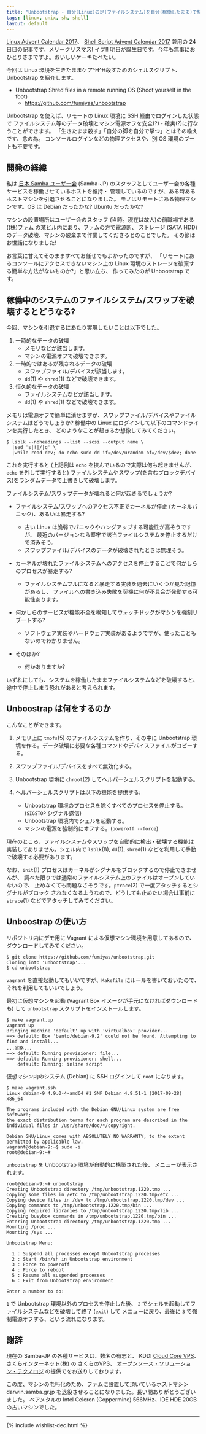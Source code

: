 ```yaml
---
title: "Unbootstrap - 自分(Linux)の足(ファイルシステム)を自分(稼働したまま)で撃つ(破壊する)ためのシェルスクリプト - Linux / Shell Script Advent Calendar 2017"
tags: [linux, unix, sh, shell]
layout: default
---
```


[Linux Advent Calendar 2017](https://qiita.com/advent-calendar/2017/linux)、
[Shell Script Advent Calendar 2017](https://qiita.com/advent-calendar/2017/shellscript)
兼用の 24日目の記事です。メリークリスマス! イブ!!
明日が誕生日です。今年も無事におひとりさまですよ。おいしいケーキたべたい。

今回は Linux 環境を生きたままケア^H^H殺すためのシェルスクリプト、Unbootstrap
を紹介します。

 * Unbootstrap Shred files in a remote running OS (Shoot yourself in the foot) 
     * <https://github.com/fumiyas/unbootstrap>

Unbootstrap を使えば、リモートの Linux 環境に SSH 経由でログインした状態で
ファイルシステム等のデータ破壊とマシン電源オフを安全(?)・確実(?)に行なうことができます。
「生きたまま殺す」「自分の脚を自分で撃つ」とはその喩えです、念の為。
コンソールログインなどの物理アクセスや、別 OS 環境のブートも不要です。

開発の経緯
----------------------------------------------------------------------

私は [日本 Samba ユーザー会](http://www.samba.gr.jp/) (Samba-JP)
のスタッフとしてユーザー会の各種サービスを稼働させているホストを維持・
管理しているのですが、ある時あるホストマシンを引退させることになりました。
モノはリモートにある物理マシンです。OS は Debian だったかな? Ubuntu だったかな?

マシンの設置場所はユーザー会のスタッフ (当時。現在は故人)の前職場である
[((株)ファム](http://www.famm.co.jp/) の某ビル内にあり、ファムの方で電源断、
ストレージ (SATA HDD) のデータ破壊、マシンの破棄まで作業してくださるとのことでした。
その節はお世話になりました!

お言葉に甘えてそのまますべてお任せでもよかったのですが、
「リモートにあるコンソールにアクセスできないマシン上の Linux
環境のストレージを破棄する簡単な方法がないものか?」と思い立ち、
作ってみたのが Unbootstrap です。

稼働中のシステムのファイルシステム/スワップを破壊するとどうなる?
----------------------------------------------------------------------

今回、マシンを引退するにあたり実現したいことは以下でした。

  1. 一時的なデータの破壊
      * メモリなどが該当します。
      * マシンの電源オフで破壊できます。
  2. 一時的ではあるが残されるデータの破壊
      * スワップファイル/デバイスが該当します。
      * `dd`(1) や `shred`(1) などで破壊できます。
  3. 恒久的なデータの破壊
      * ファイルシステムなどが該当します。
      * `dd`(1) や `shred`(1) などで破壊できます。

メモリは電源オフで簡単に消せますが、スワップファイル/デバイスやファイルシステムはどうでしょうか? 
稼働中の Linux にログインして以下のコマンドラインを実行したとき、
どのようなことが起きるか想像してみてください。

```console
$ lsblk --noheadings --list --scsi --output name \
  |sed 's|!|/|g' \
  |while read dev; do echo sudo dd if=/dev/urandom of=/dev/$dev; done
```

これを実行すると
(上記例は `echo` を挟んでいるので実際は何も起きませんが、`echo` を外して実行すると)
ファイルシステムやスワップ(を含むブロックデバイス)をランダムデータで上書きして破壊します。

ファイルシステム/スワップデータが壊れると何が起きるでしょうか?

  * ファイルシステム/スワップへのアクセス不正でカーネルが停止 (カーネルパニック)、あるいは暴走する?
      * 古い Linux は脆弱でパニックやハングアップする可能性が高そうですが、
        最近のバージョンなら堅牢で該当ファイルシステムを停止するだけで済みそう。
      * スワップファイル/デバイスのデータが破壊されたときは無理そう。

  * カーネルが壊れたファイルシステムへのアクセスを停止することで何かしらのプロセスが暴走する?
      * ファイルシステムフルになると暴走する実装を過去にいくつか見た記憶があるし、
        ファイルへの書き込み失敗を契機に何が不具合が発動する可能性あります。

  * 何かしらのサービスが機能不全を検知してウォッチドッグがマシンを強制リブートする?
      * ソフトウェア実装やハードウェア実装があるようですが、使ったこともないのでわかりません。

  * そのほか?
      * 何かありますか? 

いずれにしても、システムを稼働したままファイルシステムなどを破壊すると、
途中で停止しまう恐れがあると考えられます。

Unboostrap は何をするのか
----------------------------------------------------------------------

こんなことができます。

  1. メモリ上に `tmpfs`(5) のファイルシステムを作り、その中に Unbootstrap
     環境を作る。データ破壊に必要な各種コマンドやデバイスファイルがコピーする。

  2. スワップファイル/デバイスをすべて無効化する。

  3. Unbootstrap 環境に `chroot`(2) してヘルパーシェルスクリプトを起動する。

  4. ヘルパーシェルスクリプトは以下の機能を提供する:
      * Unbootstrap 環境のプロセスを除くすべてのプロセスを停止する。 (`SIGSTOP` シグナル送信)
      * Unbootstrap 環境内でシェルを起動する。
      * マシンの電源を強制的にオフする。(`poweroff --force`)

現在のところ、ファイルシステムやスワップを自動的に検出・破壊する機能は
実装してありません。シェル内で `lsblk`(8), `dd`(1), `shred`(1)
などを利用して手動で破壊する必要があります。

なお、`init`(1) プロセスはカーネルがシグナルをブロックするので停止できませんが、
調べた限りでは通常のファイルシステム上のファイルはオープンしていないので、
止めなくても問題なさそうです。`ptrace`(2) で一度アタッチするとシグナルがブロック
されなくなるようなので、どうしても止めたい場合は事前に `strace`(1)
などでアタッチしてみてください。

Unboostrap の使い方
----------------------------------------------------------------------

リポジトリ内にデモ用に Vagrant による仮想マシン環境を用意してあるので、
ダウンロードしてみてください。

```console
$ git clone https://github.com/fumiyas/unbootstrap.git
Cloning into 'unbootstrap'...
$ cd unbootstrap
```

`vagrant` を直接起動してもいいですが、`Makefile` にルールを書いておいたので、
それを利用してもいいでしょう。

最初に仮想マシンを起動 (Vagrant Box イメージが手元になければダウンロードも)
して `unbootstrap` スクリプトをインストールします。

```console
$ make vagrant.up
vagrant up
Bringing machine 'default' up with 'virtualbox' provider...
==> default: Box 'bento/debian-9.2' could not be found. Attempting to find and install...
...省略...
==> default: Running provisioner: file...
==> default: Running provisioner: shell...
    default: Running: inline script
```

仮想マシン内のシステム (Debian) に SSH ログインして `root` になります。

```console
$ make vagrant.ssh
Linux debian-9 4.9.0-4-amd64 #1 SMP Debian 4.9.51-1 (2017-09-28) x86_64

The programs included with the Debian GNU/Linux system are free software;
the exact distribution terms for each program are described in the
individual files in /usr/share/doc/*/copyright.

Debian GNU/Linux comes with ABSOLUTELY NO WARRANTY, to the extent
permitted by applicable law.
vagrant@debian-9:~$ sudo -i
root@debian-9:~# 
```

`unbootstrap` を Unbootstrap 環境が自動的に構築された後、
メニューが表示されます。

```console
root@debian-9:~# unbootstrap
Creating Unbootstrap directory /tmp/unbootstrap.1220.tmp ...
Copying some files in /etc to /tmp/unbootstrap.1220.tmp/etc ...
Copying device files in /dev to /tmp/unbootstrap.1220.tmp/dev ...
Copying commands to /tmp/unbootstrap.1220.tmp/bin ...
Copying required libraries to /tmp/unbootstrap.1220.tmp/lib ...
Creating busybox commands in /tmp/unbootstrap.1220.tmp/bin ...
Entering Unbootstrap directory /tmp/unbootstrap.1220.tmp ...
Mounting /proc ...
Mounting /sys ...

Unbootstrap Menu:

  1 : Suspend all processes except Unbootstrap processes
  2 : Start /bin/sh in Unbootstrap environment
  3 : Force to poweroff
  4 : Force to reboot
  5 : Resume all suspended processes
  6 : Exit from Unbootstrap environment

Enter a number to do:
```

`1` で Unbootstrap 環境以外のプロセスを停止した後、
`2` でシェルを起動してファイルシステムなどを破壊して終了 (`exit`) して
メニューに戻り、最後に `3` で強制電源オフする、という流れになります。

謝辞
----------------------------------------------------------------------

現在の Samba-JP の各種サービスは、数名の有志と、
KDDI [Cloud Core VPS](http://www.cloudcore.jp/)、
[さくらインターネット(株)](https://www.sakura.ad.jp/) の
[さくらのVPS](http://vps.sakura.ad.jp/)、
[オープンソース・ソリューション・テクノロジ](https://www.osstech.co.jp)
の提供でをお送りしております。

この度、マシンの老朽化のため、ファムに設置して頂いているホストマシン
darwin.samba.gr.jp を退役させることになりました。長い間ありがとうございました。
ベアメタルの Intel Celeron (Coppermine) 566MHz、IDE HDE 20GB
の古いマシンでした。

* * *

{% include wishlist-dec.html %}
